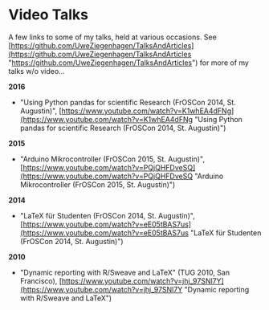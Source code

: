 # Video Talks
A few links to some of my talks, held at various occasions. See [https://github.com/UweZiegenhagen/TalksAndArticles](https://github.com/UweZiegenhagen/TalksAndArticles "https://github.com/UweZiegenhagen/TalksAndArticles") for more of my talks w/o video...


**2016**

* "Using Python pandas for scientific Research (FrOSCon 2014, St. Augustin)", [https://www.youtube.com/watch?v=K1whEA4dFNg](https://www.youtube.com/watch?v=K1whEA4dFNg "Using Python pandas for scientific Research (FrOSCon 2014, St. Augustin)")

**2015**

* "Arduino Mikrocontroller (FrOSCon 2015, St. Augustin)", [https://www.youtube.com/watch?v=PQjQHFDveSQ](https://www.youtube.com/watch?v=PQjQHFDveSQ "Arduino Mikrocontroller (FrOSCon 2015, St. Augustin)")


**2014**

* "LaTeX für Studenten (FrOSCon 2014, St. Augustin)", [https://www.youtube.com/watch?v=eE05tBAS7us](https://www.youtube.com/watch?v=eE05tBAS7us "LaTeX für Studenten (FrOSCon 2014, St. Augustin)")

**2010**

* "Dynamic reporting with R/Sweave and LaTeX" (TUG 2010, San Francisco), [https://www.youtube.com/watch?v=jhj_97SNl7Y](https://www.youtube.com/watch?v=jhj_97SNl7Y "Dynamic reporting with R/Sweave and LaTeX")